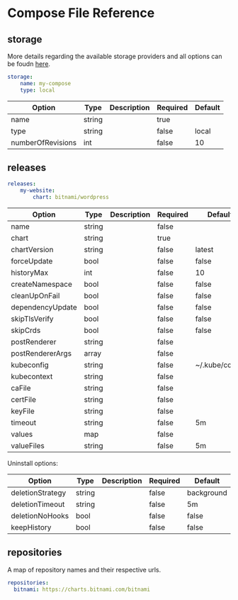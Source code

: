 # Compose File Reference

## storage

More details regarding the available storage providers and all options can be foudn [here](storage-providers.md).

```yaml
storage:
	name: my-compose
	type: local
```

| Option            | Type   | Description | Required | Default |
| ----------------- | ------ | ----------- | -------- | ------- |
| name              | string |             | true     |         |
| type              | string |             | false    | local   |
| numberOfRevisions | int    |             | false    | 10      |

## releases

```yaml
releases:
	my-website:
		chart: bitnami/wordpress
```

| Option           | Type   | Description | Required | Default        |
| ---------------- | ------ | ----------- | -------- | -------------- |
| name             | string |             | false    |                |
| chart            | string |             | true     |                |
| chartVersion     | string |             | false    | latest         |
| forceUpdate      | bool   |             | false    | false          |
| historyMax       | int    |             | false    | 10             |
| createNamespace  | bool   |             | false    | false          |
| cleanUpOnFail    | bool   |             | false    | false          |
| dependencyUpdate | bool   |             | false    | false          |
| skipTlsVerify    | bool   |             | false    | false          |
| skipCrds         | bool   |             | false    | false          |
| postRenderer     | string |             | false    |                |
| postRendererArgs | array  |             | false    |                |
| kubeconfig       | string |             | false    | ~/.kube/config |
| kubecontext      | string |             | false    |                |
| caFile           | string |             | false    |                |
| certFile         | string |             | false    |                |
| keyFile          | string |             | false    |                |
| timeout          | string |             | false    | 5m             |
| values           | map    |             | false    |                |
| valueFiles       | string |             | false    | 5m             |

Uninstall options:

| Option           | Type   | Description | Required | Default    |
| ---------------- | ------ | ----------- | -------- | ---------- |
| deletionStrategy | string |             | false    | background |
| deletionTimeout  | string |             | false    | 5m         |
| deletionNoHooks  | bool   |             | false    | false      |
| keepHistory      | bool   |             | false    | false      |

## repositories

A map of repository names and their respective urls.

```yaml
repositories:
  bitnami: https://charts.bitnami.com/bitnami
```
